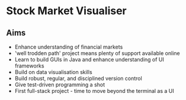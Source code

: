 # Stock Market Visualiser
## Aims
- Enhance understanding of financial markets
- 'well trodden path' project means plenty of support available online
- Learn to build GUIs in Java and enhance understanding of UI frameworks
- Build on data visualisation skills
- Build robust, regular, and disciplined version control
- Give test-driven programming a shot
- First full-stack project - time to move beyond the terminal as a UI
